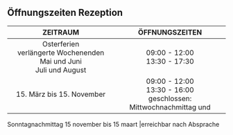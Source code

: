 
## Öffnungszeiten Rezeption

ZEITRAUM                        | ÖFFNUNGSZEITEN       | 
:------------------------------:|:-----------:|
Osterferien<br>verlängerte Wochenenden Mai und Juni<br>Juli und August               |09:00 - 12:00<br>13:30 - 17:30
15. März bis 15. November        |09:00 - 12:00<br>13:30 - 16:00<br>geschlossen: Mittwochnachmittag und
Sonntagnachmittag
15 november bis 15 maart        |erreichbar nach Absprache                     
                             